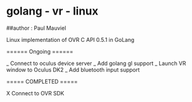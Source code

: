 # golang - vr - linux
##author : Paul Mauviel

Linux implementation of OVR C API 0.5.1 in GoLang

====== Ongoing ======

_ Connect to oculus device server
_ Add golang gl support
_ Launch VR window to Oculus DK2
_ Add bluetooth input support

===== COMPLETED =====

X Connect to OVR SDK

